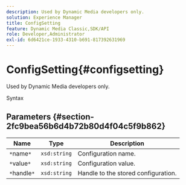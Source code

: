```yaml
---
description: Used by Dynamic Media developers only.
solution: Experience Manager
title: ConfigSetting
feature: Dynamic Media Classic,SDK/API
role: Developer,Administrator
exl-id: 6d6421ce-1933-4310-b691-817392631969
---
```

# ConfigSetting{#configsetting}

Used by Dynamic Media developers only.

 Syntax 

## Parameters {#section-2fc9bea56b6d4b72b80d4f04c5f9b862}

|  Name  | Type  | Description  |
|---|---|---|
|  `*`name`*`  | `xsd:string`  | Configuration name.  |
|  `*`value`*`  | `xsd:string`  | Configuration value.  |
|  `*`handle`*`  | `xsd:string`  | Handle to the stored configuration.  |
